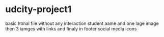 # udcity-project1
basic htmal file without any interaction student aame and one lage image then 3 iamges with links and finaly in footer social media  icons 
